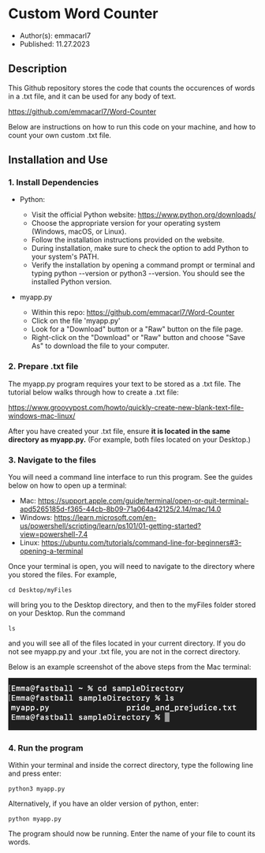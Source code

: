# Custom Word Counter 
* Author(s): emmacarl7
* Published: 11.27.2023

## Description
This Github repository stores the code that counts the occurences of words in a .txt file, and it can be used for any body of text.

<https://github.com/emmacarl7/Word-Counter>

Below are instructions on how to run this code on your machine, and how to count your own custom .txt file.

## Installation and Use

### 1. Install Dependencies

* Python:
  * Visit the official Python website: <https://www.python.org/downloads/>
  * Choose the appropriate version for your operating system (Windows, macOS, or Linux).
  * Follow the installation instructions provided on the website.
  * During installation, make sure to check the option to add Python to your system's PATH.
  * Verify the installation by opening a command prompt or terminal and typing python --version or python3 --version. You should see the installed Python version.

* myapp.py
  * Within this repo: <https://github.com/emmacarl7/Word-Counter>
  * Click on the file 'myapp.py'
  * Look for a "Download" button or a "Raw" button on the file page.
  * Right-click on the "Download" or "Raw" button and choose "Save As" to download the file to your computer.

### 2. Prepare .txt file
The myapp.py program requires your text to be stored as a .txt file. The tutorial below walks through how to create a .txt file:

<https://www.groovypost.com/howto/quickly-create-new-blank-text-file-windows-mac-linux/>

After you have created your .txt file, ensure **it is located in the same directory as myapp.py.** (For example, both files located on your Desktop.)

### 3. Navigate to the files
You will need a command line interface to run this program. See the guides below on how to open up a terminal:

* Mac: <https://support.apple.com/guide/terminal/open-or-quit-terminal-apd5265185d-f365-44cb-8b09-71a064a42125/2.14/mac/14.0>
* Windows: <https://learn.microsoft.com/en-us/powershell/scripting/learn/ps101/01-getting-started?view=powershell-7.4>
* Linux: <https://ubuntu.com/tutorials/command-line-for-beginners#3-opening-a-terminal>

Once your terminal is open, you will need to navigate to the directory where you stored the files. For example, 

    cd Desktop/myFiles

will bring you to the Desktop directory, and then to the myFiles folder stored on your Desktop. Run the command

    ls 

and you will see all of the files located in your current directory. If you do not see myapp.py and your .txt file, you are not in the correct directory.

Below is an example screenshot of the above steps from the Mac terminal:

![Termianl Tutorial](/assets/example.png)

### 4. Run the program
Within your terminal and inside the correct directory, type the following line and press enter:

    python3 myapp.py

Alternatively, if you have an older version of python, enter:

    python myapp.py

The program should now be running. Enter the name of your file to count its words.
